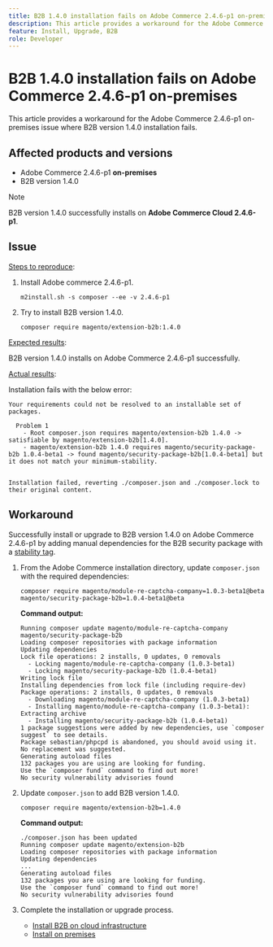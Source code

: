 ```yaml
---
title: B2B 1.4.0 installation fails on Adobe Commerce 2.4.6-p1 on-premises
description: This article provides a workaround for the Adobe Commerce 2.4.6-p1 on-premises issue where B2B version 1.4.0 installation fails.
feature: Install, Upgrade, B2B
role: Developer
---
```

# B2B 1.4.0 installation fails on Adobe Commerce 2.4.6-p1 on-premises

This article provides a workaround for the Adobe Commerce 2.4.6-p1 on-premises issue where B2B version 1.4.0 installation fails.

## Affected products and versions

* Adobe Commerce 2.4.6-p1 **on-premises**
* B2B version 1.4.0

>[!NOTE]
>
>B2B version 1.4.0 successfully installs on **Adobe Commerce Cloud 2.4.6-p1**.

## Issue

 <u>Steps to reproduce</u>:

1. Install Adobe commerce 2.4.6-p1.

    ```terminal
    m2install.sh -s composer --ee -v 2.4.6-p1
    ```

1. Try to install B2B version 1.4.0.

    ```terminal
    composer require magento/extension-b2b:1.4.0
    ```

 <u>Expected results</u>:

B2B version 1.4.0 installs on Adobe Commerce 2.4.6-p1 successfully.

 <u>Actual results</u>:

Installation fails with the below error:

```terminal
Your requirements could not be resolved to an installable set of packages.

  Problem 1
    - Root composer.json requires magento/extension-b2b 1.4.0 -> satisfiable by magento/extension-b2b[1.4.0].
    - magento/extension-b2b 1.4.0 requires magento/security-package-b2b 1.0.4-beta1 -> found magento/security-package-b2b[1.0.4-beta1] but it does not match your minimum-stability.


Installation failed, reverting ./composer.json and ./composer.lock to their original content.
```

## Workaround

Successfully install or upgrade to B2B version 1.4.0 on Adobe Commerce 2.4.6-p1 by adding manual dependencies for the B2B security package with a [stability tag](https://getcomposer.org/doc/04-schema.md#package-links).

1. From the Adobe Commerce installation directory, update `composer.json` with the required dependencies:

   ```terminal
   composer require magento/module-re-captcha-company=1.0.3-beta1@beta magento/security-package-b2b=1.0.4-beta1@beta
   ```

   **Command output:**

   ```terminal
   Running composer update magento/module-re-captcha-company magento/security-package-b2b
   Loading composer repositories with package information
   Updating dependencies
   Lock file operations: 2 installs, 0 updates, 0 removals
     - Locking magento/module-re-captcha-company (1.0.3-beta1)
     - Locking magento/security-package-b2b (1.0.4-beta1)
   Writing lock file
   Installing dependencies from lock file (including require-dev)
   Package operations: 2 installs, 0 updates, 0 removals
     - Downloading magento/module-re-captcha-company (1.0.3-beta1)
     - Installing magento/module-re-captcha-company (1.0.3-beta1): Extracting archive
     - Installing magento/security-package-b2b (1.0.4-beta1)
   1 package suggestions were added by new dependencies, use `composer suggest` to see details.
   Package sebastian/phpcpd is abandoned, you should avoid using it. No replacement was suggested.
   Generating autoload files
   132 packages you are using are looking for funding.
   Use the `composer fund` command to find out more!
   No security vulnerability advisories found
   ```

1. Update `composer.json` to add B2B version 1.4.0.

   ```terminal
   composer require magento/extension-b2b=1.4.0
   ```

   **Command output:**

   ```terminal
   ./composer.json has been updated
   Running composer update magento/extension-b2b
   Loading composer repositories with package information
   Updating dependencies
   ...
   Generating autoload files
   132 packages you are using are looking for funding.
   Use the `composer fund` command to find out more!
   No security vulnerability advisories found
   ```

1. Complete the installation or upgrade process.

   * [Install B2B on cloud infrastructure](https://experienceleague.adobe.com/docs/commerce-cloud-service/user-guide/configure-store/b2b-module.html)
   * [Install on premises](install.md)
